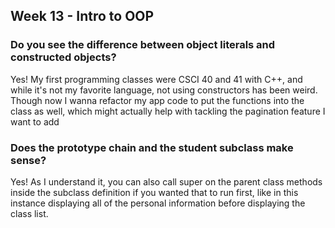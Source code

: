 ## Week 13 - Intro to OOP

### Do you see the difference between object literals and constructed objects?

Yes! My first programming classes were CSCI 40 and 41 with C++, and while it's not my favorite language, not using constructors has been weird. Though now I wanna refactor my app code to put the functions into the class as well, which might actually help with tackling the pagination feature I want to add

### Does the prototype chain and the student subclass make sense?

Yes! As I understand it, you can also call super on the parent class methods inside the subclass definition if you wanted that to run first, like in this instance displaying all of the personal information before displaying the class list.